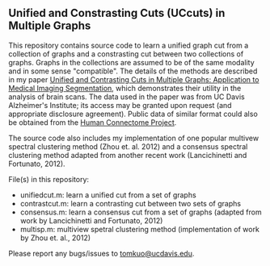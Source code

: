 ## Unified and Constrasting Cuts (UCcuts) in Multiple Graphs

This repository contains source code to learn a unified graph cut from a collection of graphs and a constrasting cut between two collections of graphs. Graphs in the collections are assumed to be of the same modality and in some sense "compatible".
The details of the methods are described in my paper [Unified and Contrasting Cuts in Multiple Graphs: Application to Medical Imaging Segmentation](https://sites.google.com/site/chiatungkuo/publication), which demonstrates their utility in the analysis of brain scans. The data used in the paper was from UC Davis Alzheimer's Institute; its access may be granted upon request (and appropriate disclosure agreement). Public data of similar format could also be obtained from the [Human Connectome Project](http://www.humanconnectome.org/data/).

The source code also includes my implementation of one popular multivew spectral clustering method (Zhou et. al. 2012) and a consensus spectral clustering method adapted from another recent work (Lancichinetti and Fortunato, 2012). 

File(s) in this repository: 

+ unifiedcut.m: learn a unified cut from a set of graphs
+ contrastcut.m: learn a contrasting cut between two sets of graphs
+ consensus.m: learn a consensus cut from a set of graphs (adapted from work by Lancichinetti and Fortunato, 2012)
+ multisp.m: multiview spetral clustering method (implementation of work by Zhou et. al., 2012)

Please report any bugs/issues to [tomkuo@ucdavis.edu](mailto:tomkuo@ucdavis.edu).
 
